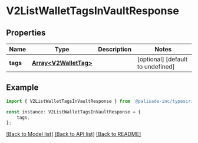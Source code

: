 # V2ListWalletTagsInVaultResponse


## Properties

Name | Type | Description | Notes
------------ | ------------- | ------------- | -------------
**tags** | [**Array&lt;V2WalletTag&gt;**](V2WalletTag.md) |  | [optional] [default to undefined]

## Example

```typescript
import { V2ListWalletTagsInVaultResponse } from '@palisade-inc/typescript-sdk';

const instance: V2ListWalletTagsInVaultResponse = {
    tags,
};
```

[[Back to Model list]](../README.md#documentation-for-models) [[Back to API list]](../README.md#documentation-for-api-endpoints) [[Back to README]](../README.md)
